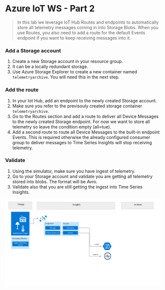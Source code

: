 # Azure IoT WS - Part 2

> In this lab we leverage IoT Hub Routes and endpoints to automatically store all telemetry messages coming in into Storage Blobs. When you use Routes, you also need to add a route for the default Events endpoint if you want to keep receiving messages into it.

### Add a Storage account
1. Create a new Storage account in your resource group.
1. It can be a locally redundant storage.
1. Use Azure Storage Explorer to create a new container named `telemetryarchive`. You will need this in the next step.

### Add the route

1. In your Iot Hub, add an endpoint to the newly created Storage account.
1. Make sure you refer to the previsouly created storage container `telemetryarchive`.
1. Go to the Routes section and add a route to deliver all Device Messages to the newly created Storage endpoint. For now we want to store all telemetry so leave the condition empty (all=tue). 
1. Add a second route to route all Device Messages to the built-in endpoint Events. This is required otherwise the already configured consumer group to deliver messages to Time Series Insights will stop receiving telemetry.

### Validate 

1. Using the simulator, make sure you have ingest of telemetry.
1. Go to your Storage account and validate you are getting all telemetry stored into blobs. The format will be Avro.
1. Validate also that you are still getting the ingest into Time Series Insights.


![picture alt](media/part2-architecture.png "Azure Architecture")